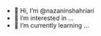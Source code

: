 - 👋 Hi, I’m @nazaninshahriari
- 👀 I’m interested in ...
- 🌱 I’m currently learning ...


<!---
nazaninshahriari/nazaninshahriari is a ✨ special ✨ repository because its `README.md` (this file) appears on your GitHub profile.
You can click the Preview link to take a look at your changes.
--->
